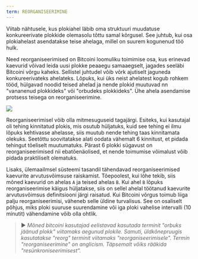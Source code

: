 ```yaml
---
term: REORGANISEERIMINE
---
```


Viitab nähtusele, kus plokiahel läbib oma struktuuri muudatuse konkureerivate plokkide olemasolu tõttu samal kõrgusel. See juhtub, kui osa plokiahelast asendatakse teise ahelaga, millel on suurem kogunenud töö hulk.

Need reorganiseerimised on Bitcoini loomuliku toimimise osa, kus erinevad kaevurid võivad leida uusi plokke peaaegu samaaegselt, jagades seeläbi Bitcoini võrgu kaheks. Sellistel juhtudel võib võrk ajutiselt jaguneda konkureerivateks ahelateks. Lõpuks, kui üks neist ahelatest kogub rohkem tööd, hülgavad noodid teised ahelad ja nende plokid muutuvad nn "vananenud plokkideks" või "orbudeks plokkideks". Ühe ahela asendamise protsess teisega on reorganiseerimine.

![](../../dictionnaire/assets/9.png)

Reorganiseerimisel võib olla mitmesuguseid tagajärgi. Esiteks, kui kasutajal oli tehing kinnitatud plokis, mis osutub hüljatuks, kuid see tehing ei ilmu lõpuks kehtivasse ahelasse, siis muutub nende tehing taas kinnitamata olekuks. Seetõttu soovitatakse alati oodata vähemalt 6 kinnitust, et pidada tehingut tõeliselt muutumatuks. Pärast 6 plokki sügavust on reorganiseerimised nii ebatõenäolised, et nende toimumise võimalust võib pidada praktiliselt olematuks.

Lisaks, ülemaailmsel süsteemi tasandil tähendavad reorganiseerimised kaevurite arvutusvõimsuse raiskamist. Tõepoolest, kui lõhe tekib, siis mõned kaevurid on ahelas `A` ja teised ahelas `B`. Kui ahel `B` lõpuks reorganiseerimise käigus hüljatakse, siis on sellel ahelal töötanud kaevurite arvutusvõimsus definitsiooni järgi raisatud. Kui Bitcoini võrgus toimub liiga palju reorganiseerimisi, väheneb selle üldine turvalisus. See on osaliselt põhjus, miks ploki suuruse suurendamine või iga ploki vahelise intervalli (10 minutit) vähendamine võib olla ohtlik.

> ► *Mõned bitcoini kasutajad eelistavad kasutada terminit "orbuks jäänud plokk" viitamaks aegunud plokile. Samuti, üldkõnepruugis kasutatakse "reorg" terminit viitamaks "reorganiseerimisele". Termin "reorganiseerimine" on anglicism. Täpsemalt võiks rääkida "resünkroniseerimisest".*